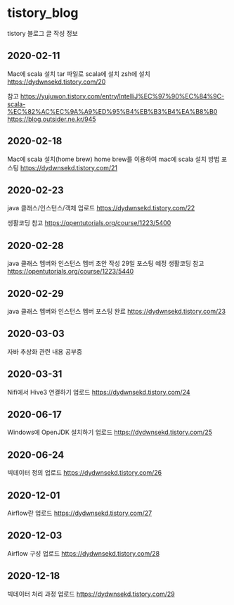 # tistory_blog
tistory 블로그 글 작성 정보

## 2020-02-11
Mac에 scala 설치
tar 파일로 scala에 설치 zsh에 설치
https://dydwnsekd.tistory.com/20

참고
https://yujuwon.tistory.com/entry/IntelliJ%EC%97%90%EC%84%9C-scala-%EC%82%AC%EC%9A%A9%ED%95%B4%EB%B3%B4%EA%B8%B0
https://blog.outsider.ne.kr/945

## 2020-02-18
Mac에 scala 설치(home brew)
home brew를 이용하여 mac에 scala 설치 방법 포스팅
https://dydwnsekd.tistory.com/21

## 2020-02-23
java 클래스/인스턴스/객체 업로드
https://dydwnsekd.tistory.com/22

생활코딩 참고 https://opentutorials.org/course/1223/5400

## 2020-02-28
java 클래스 멤버와 인스턴스 멤버 초안 작성 29일 포스팅 예정
생활코딩 참고 https://opentutorials.org/course/1223/5440

## 2020-02-29
java 클래스 멤버와 인스턴스 멤버 포스팅 완료
https://dydwnsekd.tistory.com/23

## 2020-03-03
자바 추상화 관련 내용 공부중

## 2020-03-31
Nifi에서 Hive3 연결하기 업로드
https://dydwnsekd.tistory.com/24

## 2020-06-17
Windows에 OpenJDK 설치하기 업로드
https://dydwnsekd.tistory.com/25

## 2020-06-24
빅데이터 정의 업로드
https://dydwnsekd.tistory.com/26

## 2020-12-01
Airflow란 업로드
https://dydwnsekd.tistory.com/27

## 2020-12-03
Airflow 구성 업로드
https://dydwnsekd.tistory.com/28

## 2020-12-18
빅데이터 처리 과정 업로드
https://dydwnsekd.tistory.com/29